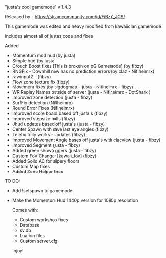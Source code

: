 "justa's cool gamemode" v 1.4.3

Released by - https://steamcommunity.com/id/FiBzY_JCS/ 

This gamemode was edited and heavy modified from kawaiiclan gamemode

includes almost all of justas code and fixes

Added
- Momentum mod hud (by justa)
- Simple hud (by justa)
- Crouch Boost fixes [This is broken on pG Gamemode] (by fibzy)
- RNGFix - Downhill now has no prediction errors (by claz - Niflheimrx)
- rawinput2 - (fibzy)
- Flow zone texture fix (fibzy)
- Movement fixes  (by bigdogmatt - justa - Niflheimrx - fibzy)
- WR Replay Names outside of server (justa - Niflheimrx - DotShark )
- Improved zone detection (justa - fibzy)
- SurfFix detection (Niflheimrx)
- Round Error Fixes (Niflheimrx)
- Improved score board based off justa's (fibzy)
- Improved stepsize hulls (fibzy)
- Jhud updates based off justa's (justa - fibzy)
- Center Spawn with save last eye angles (fibzy)
- Telefix fully works - updates (fibzy)
- Improved Movement Angle bases off justa's with clacview (justa - fibzy)
- Improved Segment  (justa - fibzy)
- Added green showtriggers (justa - fibzy)
- Custom FoV Changer [kawaii_fov] (fibzy)
- Added Soild AC for slipery floors
- Custom Map fixes
- Added Zone Helper lines

TO DO:

- Add !setspawn to gamemode
- Make the Momentum Hud 1440p version for 1080p resolution
  
  Comes with:

  - Custom workshop fixes
  - Database
  - sv.db
  - Lua bin files
  - Custom server.cfg

  Injoy!
